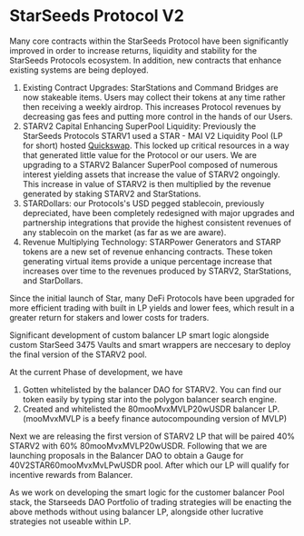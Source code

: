 # StarSeeds Protocol V2

Many core contracts within the StarSeeds Protocol have been significantly improved in order to increase returns, liquidity and stability for the StarSeeds Protocols ecosystem. In addition, new contracts that enhance existing systems are being deployed.&#x20;

1. Existing Contract Upgrades: StarStations and Command Bridges are now stakeable items. Users may collect their tokens at any time rather then receiving a weekly airdrop. This increases Protocol revenues by decreasing gas fees and putting more control in the hands of our Users.
2. STARV2 Capital Enhancing SuperPool Liquidity: Previously the StarSeeds Protocols STARV1 used a STAR - MAI V2 Liquidity Pool (LP for short) hosted [Quickswap](https://quickswap.exchange/#/swap?outputCurrency=0x8440178087C4fd348D43d0205F4574e0348a06F0\&swapIndex=0\&currency0=0x17840DF7CAa07e298b16E8612157B90ED231C973). This locked up critical resources in a way that generated little value for the Protocol or our users. We are upgrading to a STARV2 Balancer SuperPool composed of numerous interest yielding assets that increase the value of STARV2 ongoingly. This increase in value of STARV2 is then multiplied by the revenue generated by staking STARV2 and StarStations.&#x20;
3. STARDollars: our Protocols's USD pegged stablecoin, previously depreciated, have been completely redesigned with major upgrades and partnership integrations that provide the highest consistent revenues of any stablecoin on the market (as far as we are aware).&#x20;
4. Revenue Multiplying Technology: STARPower Generators and STARP tokens are a new set of revenue enhancing contracts. These token generating virtual items provide a unique percentage increase that increases over time to the revenues produced by STARV2, StarStations, and StarDollars.&#x20;

Since the initial launch of Star, many DeFi Protocols have been upgraded for more efficient trading with built in LP yields and lower fees, which result in a greater return for stakers and lower costs for traders.



Significant development of custom balancer LP smart logic alongside custom StarSeed 3475 Vaults and smart wrappers are neccesary to deploy the final version of the STARV2 pool.

At the current Phase of development, we have

1. Gotten whitelisted by the balancer DAO for STARV2. You can find our token easily by typing star into the polygon balancer search engine.
2. Created and whitelisted the 80mooMvxMVLP20wUSDR balancer LP. (mooMvxMVLP is a beefy finance autocompounding version of MVLP)

Next we are releasing the first version of STARV2 LP that will be paired 40% STARV2 with 60% 80mooMvxMVLP20wUSDR. Following that we are launching proposals in the Balancer DAO to obtain a Gauge for 40V2STAR60mooMvxMvLPwUSDR pool. After which our LP will qualify for incentive rewards from Balancer.

As we work on developing the smart logic for the customer balancer Pool stack, the Starseeds DAO Portfolio of trading strategies will be enacting the above methods without using balancer LP, alongside other lucrative strategies not useable within LP.

